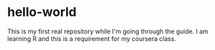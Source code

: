# hello-world
This is my first real repository while I'm going through the guide. 
I am learning R and this is a requirement for my coursera class. 
